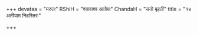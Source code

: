 +++
devataa = "मरुतः"
RShiH = "श्यावाश्व आत्रेयः"
ChandaH = "सतो बृहती"
title = "१४ अतीयाम निदस्तिरः"

+++
